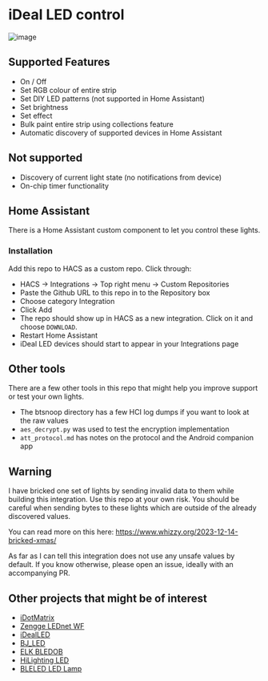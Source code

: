 # iDeal LED control

![image](https://github.com/8none1/idealLED/assets/6552931/c5fcd8fc-440a-48dd-abe4-d6fdd2e4a422)

## Supported Features

- On / Off
- Set RGB colour of entire strip
- Set DIY LED patterns (not supported in Home Assistant)
- Set brightness
- Set effect
- Bulk paint entire strip using collections feature
- Automatic discovery of supported devices in Home Assistant

## Not supported

- Discovery of current light state (no notifications from device)
- On-chip timer functionality

## Home Assistant

There is a Home Assistant custom component to let you control these lights.

### Installation

Add this repo to HACS as a custom repo. Click through:

- HACS -> Integrations -> Top right menu -> Custom Repositories
- Paste the Github URL to this repo in to the Repository box
- Choose category Integration
- Click Add
- The repo should show up in HACS as a new integration.  Click on it and choose `DOWNLOAD`.
- Restart Home Assistant
- iDeal LED devices should start to appear in your Integrations page

## Other tools

There are a few other tools in this repo that might help you improve support or test your own lights.

- The btsnoop directory has a few HCI log dumps if you want to look at the raw values
- `aes_decrypt.py` was used to test the encryption implementation
- `att_protocol.md` has notes on the protocol and the Android companion app

## Warning

I have bricked one set of lights by sending invalid data to them while building this integration.  Use this repo at your own risk.
You should be careful when sending bytes to these lights which are outside of the already discovered values.

You can read more on this here: https://www.whizzy.org/2023-12-14-bricked-xmas/

As far as I can tell this integration does not use any unsafe values by default.  If you know otherwise, please open an issue, ideally with an accompanying PR.

## Other projects that might be of interest

- [iDotMatrix](https://github.com/8none1/idotmatrix)
- [Zengge LEDnet WF](https://github.com/8none1/zengge_lednetwf)
- [iDealLED](https://github.com/8none1/idealLED)
- [BJ_LED](https://github.com/8none1/bj_led)
- [ELK BLEDOB](https://github.com/8none1/elk-bledob)
- [HiLighting LED](https://github.com/8none1/hilighting_homeassistant)
- [BLELED LED Lamp](https://github.com/8none1/ledble-ledlamp)

